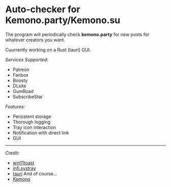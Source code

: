 # Auto-checker for Kemono.party/Kemono.su

The program will periodically check **kemono.party** for new posts for whatever creators you want.

Cuurrently working on a Rust (tauri) GUI.

*Services Supported:*
- Patreon
- Fanbox
- Boosty
- DLsite
- GumRoad
- SubscribeStar

*Features:*
- Persistent storage
- Thorough logging
- Tray icon interaction
- Notification with direct link
- GUI

***
*Credit:*
- [win11toast](https://github.com/GitHub30/win11toast)
- [infi.systray](https://github.com/Infinidat/infi.systray)  
- [tauri](tauri.app/)
And of course...
- [Kemono](https://kemono.su)
